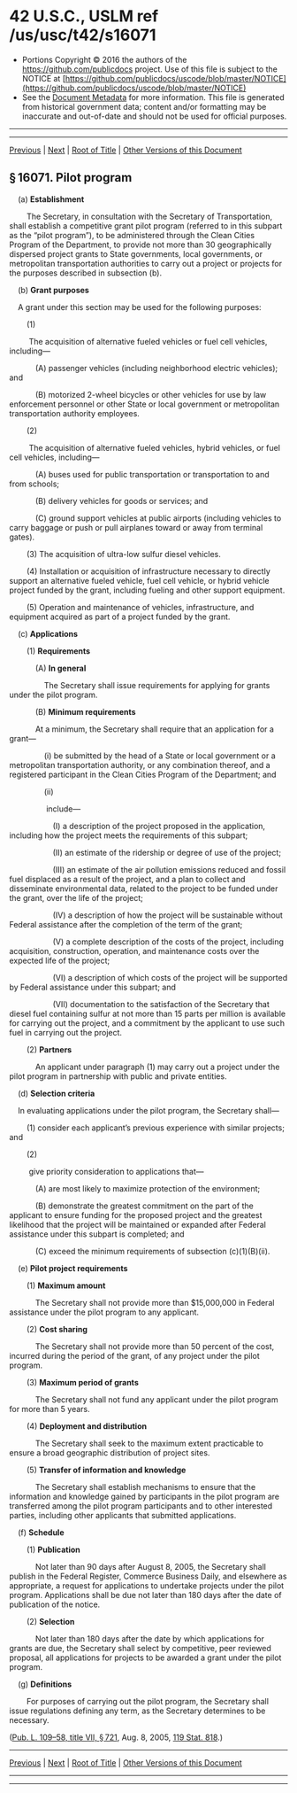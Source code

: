 ---
---

# 42 U.S.C., USLM ref /us/usc/t42/s16071

* Portions Copyright © 2016 the authors of the https://github.com/publicdocs project.
  Use of this file is subject to the NOTICE at [https://github.com/publicdocs/uscode/blob/master/NOTICE](https://github.com/publicdocs/uscode/blob/master/NOTICE)
* See the [Document Metadata](././../../../../../../..//README.md) for more information.
  This file is generated from historical government data; content and/or formatting may be inaccurate and out-of-date and should not be used for official purposes.

----------
----------

[Previous](./../../../../../../..//us/usc/t42/ch149/schVII/ptB/spt2/m__us_usc_t42_ch149_schVII_ptB_spt2.md) | [Next](./../../../../../../..//us/usc/t42/ch149/schVII/ptB/spt2/m__us_usc_t42_s16072.md) | [Root of Title](./../../../../../../../) | [Other Versions of this Document](https://publicdocs.github.io/go/links?ns=uslm&ref=%2Fus%2Fusc%2Ft42%2Fs16071)

## § 16071. Pilot program

    (a) __Establishment__ 

        The Secretary, in consultation with the Secretary of Transportation, shall establish a competitive grant pilot program (referred to in this subpart as the “pilot program”), to be administered through the Clean Cities Program of the Department, to provide not more than 30 geographically dispersed project grants to State governments, local governments, or metropolitan transportation authorities to carry out a project or projects for the purposes described in subsection (b).

    (b) __Grant purposes__ 

    A grant under this section may be used for the following purposes:

        (1)

         The acquisition of alternative fueled vehicles or fuel cell vehicles, including—

            (A) passenger vehicles (including neighborhood electric vehicles); and

            (B) motorized 2-wheel bicycles or other vehicles for use by law enforcement personnel or other State or local government or metropolitan transportation authority employees.

        (2)

         The acquisition of alternative fueled vehicles, hybrid vehicles, or fuel cell vehicles, including—

            (A) buses used for public transportation or transportation to and from schools;

            (B) delivery vehicles for goods or services; and

            (C) ground support vehicles at public airports (including vehicles to carry baggage or push or pull airplanes toward or away from terminal gates).

        (3) The acquisition of ultra-low sulfur diesel vehicles.

        (4) Installation or acquisition of infrastructure necessary to directly support an alternative fueled vehicle, fuel cell vehicle, or hybrid vehicle project funded by the grant, including fueling and other support equipment.

        (5) Operation and maintenance of vehicles, infrastructure, and equipment acquired as part of a project funded by the grant.

    (c) __Applications__ 

        (1) __Requirements__ 

            (A) __In general__ 

                The Secretary shall issue requirements for applying for grants under the pilot program.

            (B) __Minimum requirements__ 

            At a minimum, the Secretary shall require that an application for a grant—

                (i) be submitted by the head of a State or local government or a metropolitan transportation authority, or any combination thereof, and a registered participant in the Clean Cities Program of the Department; and

                (ii)

                 include—

                    (I) a description of the project proposed in the application, including how the project meets the requirements of this subpart;

                    (II) an estimate of the ridership or degree of use of the project;

                    (III) an estimate of the air pollution emissions reduced and fossil fuel displaced as a result of the project, and a plan to collect and disseminate environmental data, related to the project to be funded under the grant, over the life of the project;

                    (IV) a description of how the project will be sustainable without Federal assistance after the completion of the term of the grant;

                    (V) a complete description of the costs of the project, including acquisition, construction, operation, and maintenance costs over the expected life of the project;

                    (VI) a description of which costs of the project will be supported by Federal assistance under this subpart; and

                    (VII) documentation to the satisfaction of the Secretary that diesel fuel containing sulfur at not more than 15 parts per million is available for carrying out the project, and a commitment by the applicant to use such fuel in carrying out the project.

        (2) __Partners__ 

            An applicant under paragraph (1) may carry out a project under the pilot program in partnership with public and private entities.

    (d) __Selection criteria__ 

    In evaluating applications under the pilot program, the Secretary shall—

        (1) consider each applicant’s previous experience with similar projects; and

        (2)

         give priority consideration to applications that—

            (A) are most likely to maximize protection of the environment;

            (B) demonstrate the greatest commitment on the part of the applicant to ensure funding for the proposed project and the greatest likelihood that the project will be maintained or expanded after Federal assistance under this subpart is completed; and

            (C) exceed the minimum requirements of subsection (c)(1)(B)(ii).

    (e) __Pilot project requirements__ 

        (1) __Maximum amount__ 

            The Secretary shall not provide more than $15,000,000 in Federal assistance under the pilot program to any applicant.

        (2) __Cost sharing__ 

            The Secretary shall not provide more than 50 percent of the cost, incurred during the period of the grant, of any project under the pilot program.

        (3) __Maximum period of grants__ 

            The Secretary shall not fund any applicant under the pilot program for more than 5 years.

        (4) __Deployment and distribution__ 

            The Secretary shall seek to the maximum extent practicable to ensure a broad geographic distribution of project sites.

        (5) __Transfer of information and knowledge__ 

            The Secretary shall establish mechanisms to ensure that the information and knowledge gained by participants in the pilot program are transferred among the pilot program participants and to other interested parties, including other applicants that submitted applications.

    (f) __Schedule__ 

        (1) __Publication__ 

            Not later than 90 days after August 8, 2005, the Secretary shall publish in the Federal Register, Commerce Business Daily, and elsewhere as appropriate, a request for applications to undertake projects under the pilot program. Applications shall be due not later than 180 days after the date of publication of the notice.

        (2) __Selection__ 

            Not later than 180 days after the date by which applications for grants are due, the Secretary shall select by competitive, peer reviewed proposal, all applications for projects to be awarded a grant under the pilot program.

    (g) __Definitions__ 

        For purposes of carrying out the pilot program, the Secretary shall issue regulations defining any term, as the Secretary determines to be necessary.

([Pub. L. 109–58, title VII, § 721][/us/pl/109/58/s721], Aug. 8, 2005, [119 Stat. 818][/us/stat/119/818].)

----------

[Previous](./../../../../../../..//us/usc/t42/ch149/schVII/ptB/spt2/m__us_usc_t42_ch149_schVII_ptB_spt2.md) | [Next](./../../../../../../..//us/usc/t42/ch149/schVII/ptB/spt2/m__us_usc_t42_s16072.md) | [Root of Title](./../../../../../../../) | [Other Versions of this Document](https://publicdocs.github.io/go/links?ns=uslm&ref=%2Fus%2Fusc%2Ft42%2Fs16071)

----------
----------

[/us/pl/109/58/s721]: https://publicdocs.github.io/go/links?ns=uslm&ref=%2Fus%2Fpl%2F109%2F58%2Fs721
[/us/stat/119/818]: https://publicdocs.github.io/go/links?ns=uslm&ref=%2Fus%2Fstat%2F119%2F818


